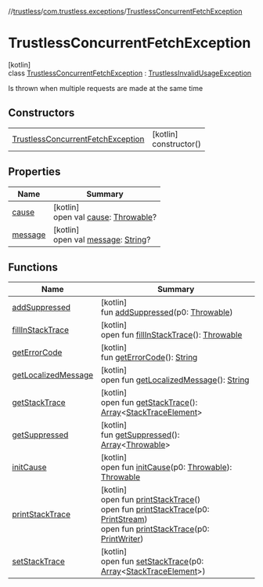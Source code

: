 //[trustless](../../../index.md)/[com.trustless.exceptions](../index.md)/[TrustlessConcurrentFetchException](index.md)

# TrustlessConcurrentFetchException

[kotlin]\
class [TrustlessConcurrentFetchException](index.md) : [TrustlessInvalidUsageException](../-trustless-invalid-usage-exception/index.md)

Is thrown when multiple requests are made at the same time

## Constructors

| | |
|---|---|
| [TrustlessConcurrentFetchException](-trustless-concurrent-fetch-exception.md) | [kotlin]<br>constructor() |

## Properties

| Name | Summary |
|---|---|
| [cause](../-trustless-user-token-expired-exception/index.md#-654012527%2FProperties%2F-1818097539) | [kotlin]<br>open val [cause](../-trustless-user-token-expired-exception/index.md#-654012527%2FProperties%2F-1818097539): [Throwable](https://kotlinlang.org/api/latest/jvm/stdlib/kotlin/-throwable/index.html)? |
| [message](../-trustless-user-token-expired-exception/index.md#1824300659%2FProperties%2F-1818097539) | [kotlin]<br>open val [message](../-trustless-user-token-expired-exception/index.md#1824300659%2FProperties%2F-1818097539): [String](https://kotlinlang.org/api/latest/jvm/stdlib/kotlin/-string/index.html)? |

## Functions

| Name | Summary |
|---|---|
| [addSuppressed](../-trustless-user-token-expired-exception/index.md#282858770%2FFunctions%2F-1818097539) | [kotlin]<br>fun [addSuppressed](../-trustless-user-token-expired-exception/index.md#282858770%2FFunctions%2F-1818097539)(p0: [Throwable](https://kotlinlang.org/api/latest/jvm/stdlib/kotlin/-throwable/index.html)) |
| [fillInStackTrace](../-trustless-user-token-expired-exception/index.md#-1102069925%2FFunctions%2F-1818097539) | [kotlin]<br>open fun [fillInStackTrace](../-trustless-user-token-expired-exception/index.md#-1102069925%2FFunctions%2F-1818097539)(): [Throwable](https://kotlinlang.org/api/latest/jvm/stdlib/kotlin/-throwable/index.html) |
| [getErrorCode](../-trustless-exception/get-error-code.md) | [kotlin]<br>fun [getErrorCode](../-trustless-exception/get-error-code.md)(): [String](https://kotlinlang.org/api/latest/jvm/stdlib/kotlin/-string/index.html) |
| [getLocalizedMessage](../-trustless-user-token-expired-exception/index.md#1043865560%2FFunctions%2F-1818097539) | [kotlin]<br>open fun [getLocalizedMessage](../-trustless-user-token-expired-exception/index.md#1043865560%2FFunctions%2F-1818097539)(): [String](https://kotlinlang.org/api/latest/jvm/stdlib/kotlin/-string/index.html) |
| [getStackTrace](../-trustless-user-token-expired-exception/index.md#2050903719%2FFunctions%2F-1818097539) | [kotlin]<br>open fun [getStackTrace](../-trustless-user-token-expired-exception/index.md#2050903719%2FFunctions%2F-1818097539)(): [Array](https://kotlinlang.org/api/latest/jvm/stdlib/kotlin/-array/index.html)&lt;[StackTraceElement](https://developer.android.com/reference/kotlin/java/lang/StackTraceElement.html)&gt; |
| [getSuppressed](../-trustless-user-token-expired-exception/index.md#672492560%2FFunctions%2F-1818097539) | [kotlin]<br>fun [getSuppressed](../-trustless-user-token-expired-exception/index.md#672492560%2FFunctions%2F-1818097539)(): [Array](https://kotlinlang.org/api/latest/jvm/stdlib/kotlin/-array/index.html)&lt;[Throwable](https://kotlinlang.org/api/latest/jvm/stdlib/kotlin/-throwable/index.html)&gt; |
| [initCause](../-trustless-user-token-expired-exception/index.md#-418225042%2FFunctions%2F-1818097539) | [kotlin]<br>open fun [initCause](../-trustless-user-token-expired-exception/index.md#-418225042%2FFunctions%2F-1818097539)(p0: [Throwable](https://kotlinlang.org/api/latest/jvm/stdlib/kotlin/-throwable/index.html)): [Throwable](https://kotlinlang.org/api/latest/jvm/stdlib/kotlin/-throwable/index.html) |
| [printStackTrace](../-trustless-user-token-expired-exception/index.md#-1769529168%2FFunctions%2F-1818097539) | [kotlin]<br>open fun [printStackTrace](../-trustless-user-token-expired-exception/index.md#-1769529168%2FFunctions%2F-1818097539)()<br>open fun [printStackTrace](../-trustless-user-token-expired-exception/index.md#1841853697%2FFunctions%2F-1818097539)(p0: [PrintStream](https://developer.android.com/reference/kotlin/java/io/PrintStream.html))<br>open fun [printStackTrace](../-trustless-user-token-expired-exception/index.md#1175535278%2FFunctions%2F-1818097539)(p0: [PrintWriter](https://developer.android.com/reference/kotlin/java/io/PrintWriter.html)) |
| [setStackTrace](../-trustless-user-token-expired-exception/index.md#2135801318%2FFunctions%2F-1818097539) | [kotlin]<br>open fun [setStackTrace](../-trustless-user-token-expired-exception/index.md#2135801318%2FFunctions%2F-1818097539)(p0: [Array](https://kotlinlang.org/api/latest/jvm/stdlib/kotlin/-array/index.html)&lt;[StackTraceElement](https://developer.android.com/reference/kotlin/java/lang/StackTraceElement.html)&gt;) |

